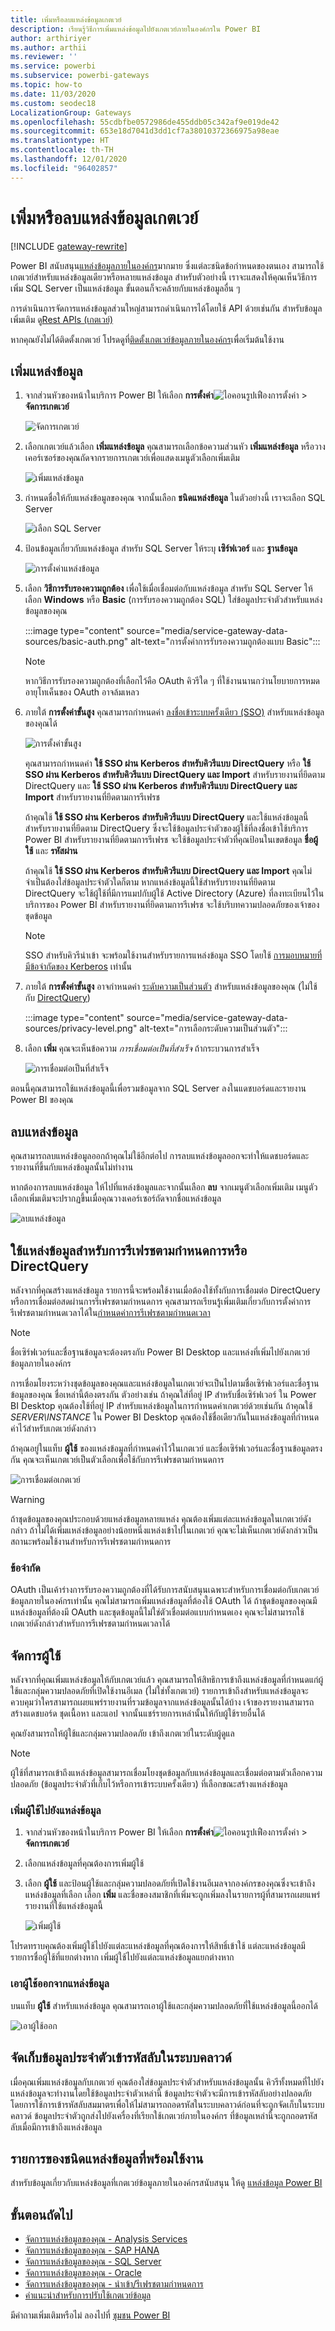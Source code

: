 ```yaml
---
title: เพิ่มหรือลบแหล่งข้อมูลเกตเวย์
description: เรียนรู้วิธีการเพิ่มแหล่งข้อมูลไปยังเกตเวย์ภายในองค์กรใน Power BI
author: arthiriyer
ms.author: arthii
ms.reviewer: ''
ms.service: powerbi
ms.subservice: powerbi-gateways
ms.topic: how-to
ms.date: 11/03/2020
ms.custom: seodec18
LocalizationGroup: Gateways
ms.openlocfilehash: 55cdbfbe0572986de455ddb05c342af9e019de42
ms.sourcegitcommit: 653e18d7041d3dd1cf7a38010372366975a98eae
ms.translationtype: HT
ms.contentlocale: th-TH
ms.lasthandoff: 12/01/2020
ms.locfileid: "96402857"
---
```

# <a name="add-or-remove-a-gateway-data-source"></a>เพิ่มหรือลบแหล่งข้อมูลเกตเวย์

[!INCLUDE [gateway-rewrite](../includes/gateway-rewrite.md)]

Power BI สนับสนุน[แหล่งข้อมูลภายในองค์กร](power-bi-data-sources.md)มากมาย ซึ่งแต่ละชนิดข้อกำหนดของตนเอง สามารถใช้เกตเวย์สำหรับแหล่งข้อมูลเดียวหรือหลายแหล่งข้อมูล สำหรับตัวอย่างนี้ เราจะแสดงให้คุณเห็นวิธีการเพิ่ม SQL Server เป็นแหล่งข้อมูล ขั้นตอนก็จะคล้ายกับแหล่งข้อมูลอื่น ๆ

การดำเนินการจัดการแหล่งข้อมูลส่วนใหญ่สามารถดำเนินการได้โดยใช้ API ด้วยเช่นกัน สำหรับข้อมูลเพิ่มเติม ดู[Rest APIs (เกตเวย์)](/rest/api/power-bi/gateways)

หากคุณยังไม่ได้ติดตั้งเกตเวย์ โปรดดูที่[ติดตั้งเกตเวย์ข้อมูลภายในองค์กร](/data-integration/gateway/service-gateway-install)เพื่อเริ่มต้นใช้งาน

## <a name="add-a-data-source"></a>เพิ่มแหล่งข้อมูล

1. จากส่วนหัวของหน้าในบริการ Power BI ให้เลือก **การตั้งค่า**![ไอคอนรูปเฟืองการตั้งค่า](media/service-gateway-data-sources/icon-gear.png) > **จัดการเกตเวย์**

    ![จัดการเกตเวย์](media/service-gateway-data-sources/manage-gateways.png)

2. เลือกเกตเวย์แล้วเลือก **เพิ่มแหล่งข้อมูล** คุณสามารถเลือกข้อความส่วนหัว **เพิ่มแหล่งข้อมูล** หรือวางเคอร์เซอร์ของคุณถัดจากรายการเกตเวย์เพื่อแสดงเมนูตัวเลือกเพิ่มเติม

    ![เพิ่มแหล่งข้อมูล](media/service-gateway-data-sources/add-data-source.png)

3. กำหนดชื่อให้กับแหล่งข้อมูลของคุณ จากนั้นเลือก **ชนิดแหล่งข้อมูล** ในตัวอย่างนี้ เราจะเลือก SQL Server

    ![เลือก SQL Server](media/service-gateway-data-sources/select-sql-server.png)

4. ป้อนข้อมูลเกี่ยวกับแหล่งข้อมูล สำหรับ SQL Server ให้ระบุ **เซิร์ฟเวอร์** และ **ฐานข้อมูล**

    ![การตั้งค่าแหล่งข้อมูล](media/service-gateway-data-sources/data-source-settings.png)

5. เลือก **วิธีการรับรองความถูกต้อง** เพื่อใช้เมื่อเชื่อมต่อกับแหล่งข้อมูล สำหรับ SQL Server ให้เลือก **Windows** หรือ **Basic** (การรับรองความถูกต้อง SQL) ใส่ข้อมูลประจำตัวสำหรับแหล่งข้อมูลของคุณ

   :::image type="content" source="media/service-gateway-data-sources/basic-auth.png" alt-text="การตั้งค่าการรับรองความถูกต้องแบบ Basic":::

    > [!NOTE]
    > หากวิธีการรับรองความถูกต้องที่เลือกไว้คือ OAuth คิวรีใด ๆ ที่ใช้งานนานกว่านโยบายการหมดอายุโทเค็นของ OAuth อาจล้มเหลว

6. ภายใต้ **การตั้งค่าขั้นสูง** คุณสามารถกำหนดค่า [ลงชื่อเข้าระบบครั้งเดียว (SSO)](service-gateway-sso-overview.md) สำหรับแหล่งข้อมูลของคุณได้ 

    ![การตั้งค่าขั้นสูง](media/service-gateway-data-sources/advanced-settings-02.png)

    คุณสามารถกำหนดค่า **ใช้ SSO ผ่าน Kerberos สำหรับคิวรีแบบ DirectQuery** หรือ **ใช้ SSO ผ่าน Kerberos สำหรับคิวรีแบบ DirectQuery และ Import** สำหรับรายงานที่ยึดตาม DirectQuery และ **ใช้ SSO ผ่าน Kerberos สำหรับคิวรีแบบ DirectQuery และ Import** สำหรับรายงานที่ยึดตามการรีเฟรช

    ถ้าคุณใช้ **ใช้ SSO ผ่าน Kerberos สำหรับคิวรีแบบ DirectQuery** และใช้แหล่งข้อมูลนี้สำหรับรายงานที่ยึดตาม DirectQuery ซึ่งจะใช้ข้อมูลประจำตัวของผู้ใช้ที่ลงชื่อเข้าใช้บริการ Power BI สำหรับรายงานที่ยึดตามการรีเฟรช จะใช้ข้อมูลประจำตัวที่คุณป้อนในเขตข้อมูล **ชื่อผู้ใช้** และ **รหัสผ่าน**

    ถ้าคุณใช้ **ใช้ SSO ผ่าน Kerberos สำหรับคิวรีแบบ DirectQuery และ Import** คุณไม่จำเป็นต้องใส่ข้อมูลประจำตัวใดก็ตาม หากแหล่งข้อมูลนี้ใช้สำหรับรายงานที่ยึดตาม DirectQuery จะใช้ผู้ใช้ที่มีการแมปกับผู้ใช้ Active Directory (Azure) ที่ลงทะเบียนไว้ในบริการของ Power BI  สำหรับรายงานที่ยึดตามการรีเฟรช จะใช้บริบทความปลอดภัยของเจ้าของชุดข้อมูล

    > [!NOTE]
    >SSO สำหรับคิวรีนำเข้า จะพร้อมใช้งานสำหรับรายการแหล่งข้อมูล SSO โดยใช้ [การมอบหมายที่มีข้อจำกัดของ Kerberos](service-gateway-sso-kerberos.md) เท่านั้น

7. ภายใต้ **การตั้งค่าขั้นสูง** อาจกำหนดค่า [ระดับความเป็นส่วนตัว](https://support.office.com/article/Privacy-levels-Power-Query-CC3EDE4D-359E-4B28-BC72-9BEE7900B540) สำหรับแหล่งข้อมูลของคุณ (ไม่ใช้กับ [DirectQuery](desktop-directquery-about.md))

    :::image type="content" source="media/service-gateway-data-sources/privacy-level.png" alt-text="การเลือกระดับความเป็นส่วนตัว":::

8. เลือก **เพิ่ม** คุณจะเห็นข้อความ *การเชื่อมต่อเป็นที่สำเร็จ* ถ้ากระบวนการสำเร็จ

    ![การเชื่อมต่อเป็นที่สำเร็จ](media/service-gateway-data-sources/connection-successful.png)

ตอนนี้คุณสามารถใช้แหล่งข้อมูลนี้เพื่อรวมข้อมูลจาก SQL Server ลงในแดชบอร์ดและรายงาน Power BI ของคุณ

## <a name="remove-a-data-source"></a>ลบแหล่งข้อมูล

คุณสามารถลบแหล่งข้อมูลออกถ้าคุณไม่ใช้อีกต่อไป การลบแหล่งข้อมูลออกจะทำให้แดชบอร์ดและรายงานที่ขึ้นกับแหล่งข้อมูลนั้นไม่ทำงาน

หากต้องการลบแหล่งข้อมูล ให้ไปที่แหล่งข้อมูลและจากนั้นเลือก **ลบ** จากเมนูตัวเลือกเพิ่มเติม เมนูตัวเลือกเพิ่มเติมจะปรากฏขึ้นเมื่อคุณวางเคอร์เซอร์ถัดจากชื่อแหล่งข้อมูล

![ลบแหล่งข้อมูล](media/service-gateway-data-sources/remove-data-source.png)

## <a name="use-the-data-source-for-scheduled-refresh-or-directquery"></a>ใช้แหล่งข้อมูลสำหรับการรีเฟรชตามกำหนดการหรือ DirectQuery

หลังจากที่คุณสร้างแหล่งข้อมูล รายการนี้จะพร้อมใช้งานเมื่อต้องใช้ทั้งกับการเชื่อมต่อ DirectQuery หรือการเชื่อมต่อสดผ่านการรีเฟรชตามกำหนดการ คุณสามารถเรียนรู้เพิ่มเติมเกี่ยวกับการตั้งค่าการรีเฟรชตามกำหนดเวลาได้ใน[กำหนดค่าการรีเฟรชตามกำหนดเวลา](refresh-scheduled-refresh.md)

> [!NOTE]
>ชื่อเซิร์ฟเวอร์และชื่อฐานข้อมูลจะต้องตรงกับ Power BI Desktop และแหล่งที่เพิ่มไปยังเกตเวย์ข้อมูลภายในองค์กร

การเชื่อมโยงระหว่างชุดข้อมูลของคุณและแหล่งข้อมูลในเกตเวย์จะเป็นไปตามชื่อเซิร์ฟเวอร์และชื่อฐานข้อมูลของคุณ ชื่อเหล่านี้ต้องตรงกัน ตัวอย่างเช่น ถ้าคุณใส่ที่อยู่ IP สำหรับชื่อเซิร์ฟเวอร์ ใน Power BI Desktop คุณต้องใช้ที่อยู่ IP สำหรับแหล่งข้อมูลในการกำหนดค่าเกตเวย์ด้วยเช่นกัน ถ้าคุณใช้ *SERVER\INSTANCE* ใน Power BI Desktop คุณต้องใช้ชื่อเดียวกันในแหล่งข้อมูลที่กำหนดค่าไว้สำหรับเกตเวย์ดังกล่าว

ถ้าคุณอยู่ในแท็บ **ผู้ใช้** ของแหล่งข้อมูลที่กำหนดค่าไว้ในเกตเวย์ และชื่อเซิร์ฟเวอร์และชื่อฐานข้อมูลตรงกัน คุณจะเห็นเกตเวย์เป็นตัวเลือกเพื่อใช้กับการรีเฟรชตามกำหนดการ

![การเชื่อมต่อเกตเวย์](media/service-gateway-data-sources/gateway-connection.png)

> [!WARNING]
> ถ้าชุดข้อมูลของคุณประกอบด้วยแหล่งข้อมูลหลายแหล่ง คุณต้องเพิ่มแต่ละแหล่งข้อมูลในเกตเวย์ดังกล่าว ถ้าไม่ได้เพิ่มแหล่งข้อมูลอย่างน้อยหนึ่งแหล่งเข้าไปในเกตเวย์ คุณจะไม่เห็นเกตเวย์ดังกล่าวเป็นสถานะพร้อมใช้งานสำหรับการรีเฟรชตามกำหนดการ

### <a name="limitations"></a>ข้อจำกัด

OAuth เป็นเค้าร่างการรับรองความถูกต้องที่ได้รับการสนับสนุนเฉพาะสำหรับการเชื่อมต่อกับเกตเวย์ข้อมูลภายในองค์กรเท่านั้น คุณไม่สามารถเพิ่มแหล่งข้อมูลที่ต้องใช้ OAuth ได้ ถ้าชุดข้อมูลของคุณมีแหล่งข้อมูลที่ต้องมี OAuth และชุดข้อมูลนี้ไม่ใช่ตัวเชื่อมต่อแบบกำหนดเอง คุณจะไม่สามารถใช้เกตเวย์ดังกล่าวสำหรับการรีเฟรชตามกำหนดเวลาได้

## <a name="manage-users"></a>จัดการผู้ใช้

หลังจากที่คุณเพิ่มแหล่งข้อมูลให้กับเกตเวย์แล้ว คุณสามารถให้สิทธิการเข้าถึงแหล่งข้อมูลที่กำหนดแก่ผู้ใช้และกลุ่มความปลอดภัยที่เปิดใช้งานอีเมล (ไม่ใช่ทั้งเกตเวย์) รายการเข้าถึงสำหรับแหล่งข้อมูลจะควบคุมว่าใครสามารถเผยแพร่รายงานที่รวมข้อมูลจากแหล่งข้อมูลนั้นได้บ้าง เจ้าของรายงานสามารถสร้างแดชบอร์ด ชุดเนื้อหา และแอป จากนั้นแชร์รายการเหล่านั้นให้กับผู้ใช้รายอื่นได้

คุณยังสามารถให้ผู้ใช้และกลุ่มความปลอดภัย เข้าถึงเกตเวย์ในระดับผู้ดูแล

> [!NOTE]
> ผู้ใช้ที่สามารถเข้าถึงแหล่งข้อมูลสามารถเชื่อมโยงชุดข้อมูลกับแหล่งข้อมูลและเชื่อมต่อตามตัวเลือกความปลอดภัย (ข้อมูลประจำตัวที่เก็บไว้หรือการเข้าระบบครั้งเดียว) ที่เลือกขณะสร้างแหล่งข้อมูล

### <a name="add-users-to-a-data-source"></a>เพิ่มผู้ใช้ไปยังแหล่งข้อมูล

1. จากส่วนหัวของหน้าในบริการ Power BI ให้เลือก **การตั้งค่า**![ไอคอนรูปเฟืองการตั้งค่า](media/service-gateway-data-sources/icon-gear.png) > **จัดการเกตเวย์**

2. เลือกแหล่งข้อมูลที่คุณต้องการเพิ่มผู้ใช้

3. เลือก **ผู้ใช้** และป้อนผู้ใช้และกลุ่มความปลอดภัยที่เปิดใช้งานอีเมลจากองค์กรของคุณซึ่งจะเข้าถึงแหล่งข้อมูลที่เลือก เลือก **เพิ่ม** และชื่อของสมาชิกที่เพิ่มจะถูกเพิ่มลงในรายการผู้ที่สามารถเผยแพร่รายงานที่ใช้แหล่งข้อมูลนี้

    ![เพิ่มผู้ใช้](media/service-gateway-data-sources/add-user.png)

โปรดทราบคุณต้องเพิ่มผู้ใช้ไปยังแต่ละแหล่งข้อมูลที่คุณต้องการให้สิทธิ์เข้าใช้ แต่ละแหล่งข้อมูลมีรายการชื่อผู้ใช้ที่แยกต่างหาก เพิ่มผู้ใช้ไปยังแต่ละแหล่งข้อมูลแยกต่างหาก

### <a name="remove-users-from-a-data-source"></a>เอาผู้ใช้ออกจากแหล่งข้อมูล

บนแท็บ **ผู้ใช้** สำหรับแหล่งข้อมูล คุณสามารถเอาผู้ใช้และกลุ่มความปลอดภัยที่ใช้แหล่งข้อมูลนี้ออกได้

![เอาผู้ใช้ออก](media/service-gateway-data-sources/remove-user.png)

## <a name="store-encrypted-credentials-in-the-cloud"></a>จัดเก็บข้อมูลประจำตัวเข้ารหัสลับในระบบคลาวด์

เมื่อคุณเพิ่มแหล่งข้อมูลกับเกตเวย์ คุณต้องใส่ข้อมูลประจำตัวสำหรับแหล่งข้อมูลนั้น คิวรีทั้งหมดที่ไปยังแหล่งข้อมูลจะทำงานโดยใช้ข้อมูลประจำตัวเหล่านี้ ข้อมูลประจำตัวจะมีการเข้ารหัสลับอย่างปลอดภัย โดยการใช้การเข้ารหัสลับสมมาตรเพื่อให้ไม่สามารถถอดรหัสในระบบคลาวด์ก่อนที่จะถูกจัดเก็บในระบบคลาวด์ ข้อมูลประจำตัวถูกส่งไปยังเครื่องที่เรียกใช้เกตเวย์ภายในองค์กร ที่ข้อมูลเหล่านี้จะถูกถอดรหัสลับเมื่อมีการเข้าถึงแหล่งข้อมูล

## <a name="list-of-available-data-source-types"></a>รายการของชนิดแหล่งข้อมูลที่พร้อมใช้งาน

สำหรับข้อมูลเกี่ยวกับแหล่งข้อมูลที่เกตเวย์ข้อมูลภายในองค์กรสนับสนุน ให้ดู [แหล่งข้อมูล Power BI](power-bi-data-sources.md)

## <a name="next-steps"></a>ขั้นตอนถัดไป

* [จัดการแหล่งข้อมูลของคุณ - Analysis Services](service-gateway-enterprise-manage-ssas.md)
* [จัดการแหล่งข้อมูลของคุณ - SAP HANA](service-gateway-enterprise-manage-sap.md)
* [จัดการแหล่งข้อมูลของคุณ - SQL Server](service-gateway-enterprise-manage-sql.md)
* [จัดการแหล่งข้อมูลของคุณ - Oracle](service-gateway-onprem-manage-oracle.md)
* [จัดการแหล่งข้อมูลของคุณ - นำเข้า/รีเฟรชตามกำหนดการ](service-gateway-enterprise-manage-scheduled-refresh.md)
* [คำแนะนำสำหรับการปรับใช้เกตเวย์ข้อมูล](service-gateway-deployment-guidance.md)

มีคำถามเพิ่มเติมหรือไม่ ลองไปที่ [ชุมชน Power BI](https://community.powerbi.com/)
